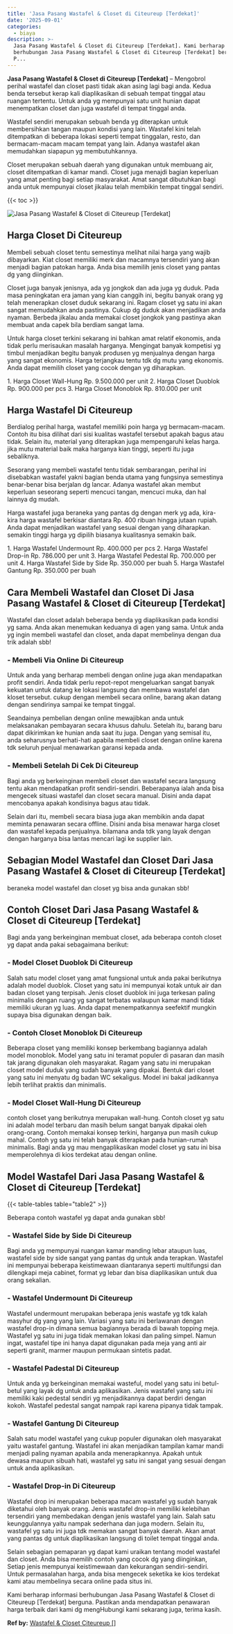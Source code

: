 ```yaml
---
title: 'Jasa Pasang Wastafel & Closet di Citeureup [Terdekat]'
date: '2025-09-01'
categories:
  - biaya
description: >-
  Jasa Pasang Wastafel & Closet di Citeureup [Terdekat]. Kami berharap informasi
  berhubungan Jasa Pasang Wastafel & Closet di Citeureup [Terdekat] berguna.
  P...
---
```


**Jasa Pasang Wastafel & Closet di Citeureup \[Terdekat\]** – Mengobrol perihal wastafel dan closet pasti tidak akan asing lagi bagi anda. Kedua benda tersebut kerap kali diaplikasikan di sebuah tempat tinggal atau ruangan tertentu. Untuk anda yg mempunyai satu unit hunian dapat menempatkan closet dan juga wastafel di tempat tinggal anda.

Wastafel sendiri merupakan sebuah benda yg diterapkan untuk membersihkan tangan maupun kondisi yang lain. Wastafel kini telah ditempatkan di beberapa lokasi seperti tempat tinggalan, resto, dan bermacam-macam macam tempat yang lain. Adanya wastafel akan memudahkan siapapun yg membutuhkannya.

Closet merupakan sebuah daerah yang digunakan untuk membuang air, closet ditempatkan di kamar mandi. Closet juga menajdi bagian keperluan yang amat penting bagi setiap masyarakat. Amat sangat dibutuhkan bagi anda untuk mempunyai closet jikalau telah membikin tempat tinggal sendiri.

{{< toc >}}

![Jasa Pasang Wastafel & Closet di Citeureup [Terdekat]](/images/wastafel-closet-murah47.png)

## Harga Closet Di Citeureup

Membeli sebuah closet tentu semestinya melihat nilai harga yang wajib dibayarkan. Kiat closet memiliki merk dan macamnya tersendiri yang akan menjadi bagian patokan harga. Anda bisa memilih jenis closet yang pantas dg yang diinginkan.

Closet juga banyak jenisnya, ada yg jongkok dan ada juga yg duduk. Pada masa peningkatan era jaman yang kian canggih ini, begitu banyak orang yg telah menerapkan closet duduk sekarang ini. Ragam closet yg satu ini akan sangat memudahkan anda pastinya. Cukup dg duduk akan menjadikan anda nyaman. Berbeda jikalau anda memakai closet jongkok yang pastinya akan membuat anda capek bila berdiam sangat lama.

Untuk harga closet terkini sekarang ini bahkan amat relatif ekonomis, anda tidak perlu merisaukan masalah harganya. Mengingat banyak kompetisi yg timbul menjadikan begitu banyak produsen yg menjualnya dengan harga yang sangat ekonomis. Harga terjangkau tentu tdk dg mutu yang ekonomis. Anda dapat memilih closet yang cocok dengan yg diharapkan.

1\. Harga Closet Wall-Hung Rp. 9.500.000 per unit 2. Harga Closet Duoblok Rp. 900.000 per pcs 3. Harga Closet Monoblok Rp. 810.000 per unit

## Harga Wastafel Di Citeureup

Berdialog perihal harga, wastafel memiliki poin harga yg bermacam-macam. Contoh itu bisa dilihat dari sisi kualitas wastafel tersebut apakah bagus atau tidak. Selain itu, material yang diterapkan juga mempengaruhi kelas harga. jika mutu material baik maka harganya kian tinggi, seperti itu juga sebaliknya.

Sesorang yang membeli wastafel tentu tidak sembarangan, perihal ini disebabkan wastafel yakni bagian benda utama yang fungsinya semestinya benar-benar bisa berjalan dg lancar. Adanya wastafel akan membut keperluan seseorang seperti mencuci tangan, mencuci muka, dan hal lainnya dg mudah.

Harga wastafel juga beraneka yang pantas dg dengan merk yg ada, kira-kira harga wastafel berkisar diantara Rp. 400 ribuan hingga jutaan rupiah. Anda dapat menjadikan wastafel yang sesuai dengan yang diharapkan. semakin tinggi harga yg dipilih biasanya kualitasnya semakin baik.

1\. Harga Wastafel Undermount Rp. 400.000 per pcs 2. Harga Wastafel Drop-in Rp. 786.000 per unit 3. Harga Wastafel Pedestal Rp. 700.000 per unit 4. Harga Wastafel Side by Side Rp. 350.000 per buah 5. Harga Wastafel Gantung Rp. 350.000 per buah

## Cara Membeli Wastafel dan Closet Di Jasa Pasang Wastafel & Closet di Citeureup \[Terdekat\]

Wastafel dan closet adalah beberapa benda yg diaplikasikan pada kondisi yg sama. Anda akan menemukan keduanya di agen yang sama. Untuk anda yg ingin membeli wastafel dan closet, anda dapat membelinya dengan dua trik adalah sbb!

### \- Membeli Via Online Di Citeureup

Untuk anda yang berharap membeli dengan online juga akan mendapatkan profit sendiri. Anda tidak perlu repot-repot mengeluarkan sangat banyak kekuatan untuk datang ke lokasi langsung dan membawa wastafel dan kloset tersebut. cukup dengan membeli secara online, barang akan datang dengan sendirinya sampai ke tempat tinggal.

Seandainya pembelian dengan online mewajibkan anda untuk melaksanakan pembayaran secara khusus dahulu. Setelah itu, barang baru dapat dikirimkan ke hunian anda saat itu juga. Dengan yang semisal itu, anda seharusnya berhati-hati apabila membeli closet dengan online karena tdk seluruh penjual menawarkan garansi kepada anda.

### \- Membeli Setelah Di Cek Di Citeureup

Bagi anda yg berkeinginan membeli closet dan wastafel secara langsung tentu akan mendapatkan profit sendiri-sendiri. Beberapanya ialah anda bisa mengecek situasi wastafel dan closet secara manual. Disini anda dapat mencobanya apakah kondisinya bagus atau tidak.

Selain dari itu, membeli secara biasa juga akan membikin anda dapat meminta penawaran secara offline. Disini anda bisa menawar harga closet dan wastafel kepada penjualnya. bilamana anda tdk yang layak dengan dengan harganya bisa lantas mencari lagi ke supplier lain.

## Sebagian Model Wastafel dan Closet Dari Jasa Pasang Wastafel & Closet di Citeureup \[Terdekat\]

beraneka model wastafel dan closet yg bisa anda gunakan sbb!

## Contoh Closet Dari Jasa Pasang Wastafel & Closet di Citeureup \[Terdekat\]

Bagi anda yang berkeinginan membuat closet, ada beberapa contoh closet yg dapat anda pakai sebagaimana berikut:

### \- Model Closet Duoblok Di Citeureup

Salah satu model closet yang amat fungsional untuk anda pakai berikutnya adalah model duoblok. Closet yang satu ini mempunyai kotak untuk air dan badan closet yang terpisah. Jenis closet duoblok ini juga terkesan paling minimalis dengan ruang yg sangat terbatas walaupun kamar mandi tidak memiliki ukuran yg luas. Anda dapat menempatkannya seefektif mungkin supaya bisa digunakan dengan baik.

### \- Contoh Closet Monoblok Di Citeureup

Beberapa closet yang memiliki konsep berkembang bagiannya adalah model monoblok. Model yang satu ini teramat populer di pasaran dan masih tak jarang digunakan oleh masyarakat. Ragam yang satu ini merupakan closet model duduk yang sudah banyak yang dipakai. Bentuk dari closet yang satu ini menyatu dg badan WC sekaligus. Model ini bakal jadikannya lebih terlihat praktis dan minimalis.

### \- Model Closet Wall-Hung Di Citeureup

contoh closet yang berikutnya merupakan wall-hung. Contoh closet yg satu ini adalah model terbaru dan masih belum sangat banyak dipakai oleh orang-orang. Contoh memakai konsep terkini, harganya pun masih cukup mahal. Contoh yg satu ini telah banyak diterapkan pada hunian-rumah minimalis. Bagi anda yg mau mengaplikasikan model closet yg satu ini bisa memperolehnya di kios terdekat atau dengan online.

## Model Wastafel Dari Jasa Pasang Wastafel & Closet di Citeureup \[Terdekat\]

{{< table-tables table="table2" >}}

Beberapa contoh wastafel yg dapat anda gunakan sbb!

### \- Wastafel Side by Side Di Citeureup

Bagi anda yg mempunyai ruangan kamar manding lebar ataupun luas, wastafel side by side sangat yang pantas dg untuk anda terapkan. Wastafel ini mempunyai beberapa keistimewaan diantaranya seperti multifungsi dan dilengkapi meja cabinet, format yg lebar dan bisa diaplikasikan untuk dua orang sekalian.

### \- Wastafel Undermount Di Citeureup

Wastafel undermount merupakan beberapa jenis wastafe yg tdk kalah masyhur dg yang yang lain. Variasi yang satu ini berlawanan dengan wastafel drop-in dimana semua bagiannya berada di bawah topping meja. Wastafel yg satu ini juga tidak memakan lokasi dan paling simpel. Namun ingat, wastafel tipe ini hanya dapat digunakan pada meja yang anti air seperti granit, marmer maupun permukaan sintetis padat.

### \- Wastafel Padestal Di Citeureup

Untuk anda yg berkeinginan memakai wasteful, model yang satu ini betul-betul yang layak dg untuk anda aplikasikan. Jenis wastafel yang satu ini memiliki kaki pedestal sendiri yg menjadikannya dapat berdiri dengan kokoh. Wastafel pedestal sangat nampak rapi karena pipanya tidak tampak.

### \- Wastafel Gantung Di Citeureup

Salah satu model wastafel yang cukup populer digunakan oleh masyarakat yaitu wastafel gantung. Wastafel ini akan menjadikan tampilan kamar mandi menjadi paling nyaman apabila anda menerapkannya. Apakah untuk dewasa maupun sibuah hati, wastafel yg satu ini sangat yang sesuai dengan untuk anda aplikasikan.

### \- Wastafel Drop-in Di Citeureup

Wastafel drop ini merupakan beberapa macam wastafel yg sudah banyak diketahui oleh banyak orang. Jenis wastafel drop-in memiliki kelebihan tersendiri yang membedakan dengan jenis wastafel yang lain. Salah satu keunggulannya yaitu nampak sederhana dan juga modern. Selain itu, wastafel yg satu ini juga tdk memakan sangat banyak daerah. Akan amat yang pantas dg untuk diaplikasikan langsung di toilet tempat tinggal anda.

Selain sebagian pemaparan yg dapat kami uraikan tentang model wastafel dan closet. Anda bisa memilih contoh yang cocok dg yang diinginkan, Setiap jenis mempunyai keistimewaan dan kekurangan sendiri-sendiri. Untuk permasalahan harga, anda bisa mengecek seketika ke kios terdekat kami atau membelinya secara online pada situs ini.

Kami berharap informasi berhubungan Jasa Pasang Wastafel & Closet di Citeureup \[Terdekat\] berguna. Pastikan anda mendapatkan penawaran harga terbaik dari kami dg mengHubungi kami sekarang juga, terima kasih.

**Ref by:** [Wastafel & Closet Citeureup []](https://id.wikipedia.org/wiki/Wastafel)
